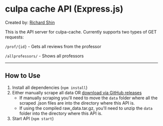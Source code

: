 # culpa cache API (Express.js)

Created by: [Richard Shin](https://www.rshin.dev/)

This is the API server for culpa-cache. Currently supports two types of GET requests:

`/prof/{id}` - Gets all reviews from the professor

`/allprofessors/` - Shows all professors

---

## How to Use
1. Install all dependencies (`npm install`)
2. Either manually scrape all data OR [download via GitHub releases](https://github.com/rshin7/culpa-cache-api/releases/download/v1.0/raw_data_v1.0.tar.gz)
    * If manually scraping you'll need to move the `data` folder where all the scraped .json files are into the directory where this API is.
    * If using the compiled raw_data.tar.gz, you'll need to unzip the `data` folder into the directory where this API is.
3. Start API (`npm start`)